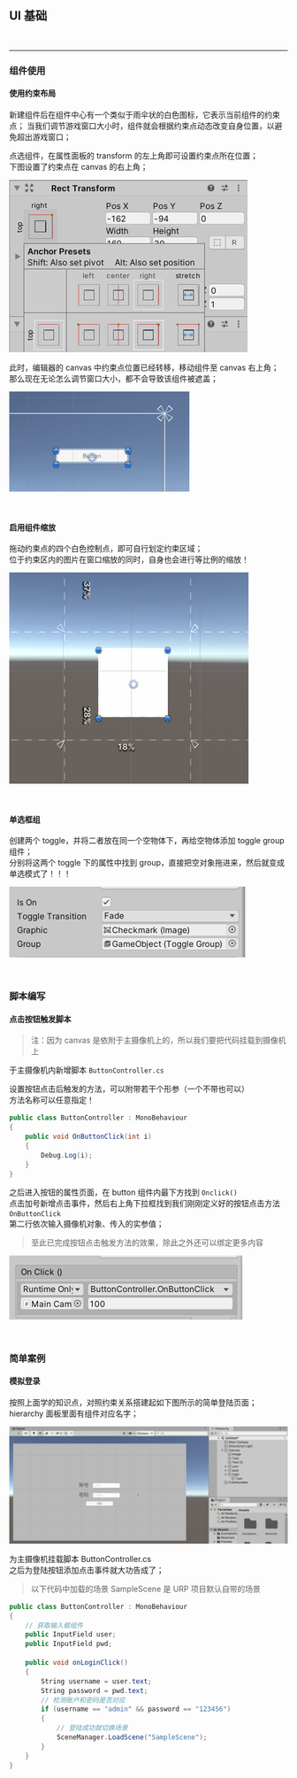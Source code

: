 ## UI 基础

<br>

<hr>

### 组件使用

#### 使用约束布局

新建组件后在组件中心有一个类似于雨伞状的白色图标，它表示当前组件的约束点；
当我们调节游戏窗口大小时，组件就会根据约束点动态改变自身位置，以避免超出游戏窗口；

点选组件，在属性面板的 transform 的左上角即可设置约束点所在位置；  
下图设置了约束点在 canvas 的右上角；

![](../imgs/gui/basic-gui/bg1.png)

此时，编辑器的 canvas 中约束点位置已经转移，移动组件至 canvas 右上角；  
那么现在无论怎么调节窗口大小，都不会导致该组件被遮盖；

![](../imgs/gui/basic-gui/bg2.png)

<br>

#### 启用组件缩放

拖动约束点的四个白色控制点，即可自行划定约束区域；  
位于约束区内的图片在窗口缩放的同时，自身也会进行等比例的缩放！

![](../imgs/gui/basic-gui/bg3.png)

<br>

#### 单选框组

创建两个 toggle，并将二者放在同一个空物体下，再给空物体添加 toggle group 组件；  
分别将这两个 toggle 下的属性中找到 group，直接把空对象拖进来，然后就变成单选模式了！！！

![](../imgs/gui/basic-gui/bg6.png)

<br>

### 脚本编写

#### 点击按钮触发脚本

> 注：因为 canvas 是依附于主摄像机上的，所以我们要把代码挂载到摄像机上

于主摄像机内新增脚本 `ButtonController.cs`

设置按钮点击后触发的方法，可以附带若干个形参（一个不带也可以）  
方法名称可以任意指定！

```cs
public class ButtonController : MonoBehaviour
{
    public void OnButtonClick(int i)
    {
        Debug.Log(i);
    }
}
```

之后进入按钮的属性页面，在 button 组件内最下方找到 `Onclick()`  
点击加号新增点击事件，然后右上角下拉框找到我们刚刚定义好的按钮点击方法 `OnButtonClick`  
第二行依次输入摄像机对象、传入的实参值；

> 至此已完成按钮点击触发方法的效果，除此之外还可以绑定更多内容

![](../imgs/gui/basic-gui/bg4.png)

<br>

### 简单案例

#### 模拟登录

按照上面学的知识点，对照约束关系搭建起如下图所示的简单登陆页面；  
hierarchy 面板里面有组件对应名字；

![](../imgs/gui/basic-gui/bg5.png)

为主摄像机挂载脚本 ButtonController.cs  
之后为登陆按钮添加点击事件就大功告成了；

> 以下代码中加载的场景 SampleScene 是 URP 项目默认自带的场景

```cs
public class ButtonController : MonoBehaviour
{
    // 获取输入框组件
    public InputField user;
    public InputField pwd;

    public void onLoginClick()
    {
        String username = user.text;
        String password = pwd.text;
        // 检测账户和密码是否对应
        if (username == "admin" && password == "123456")
        {
            // 登陆成功就切换场景
            SceneManager.LoadScene("SampleScene");
        }
    }
}
```

<br>
